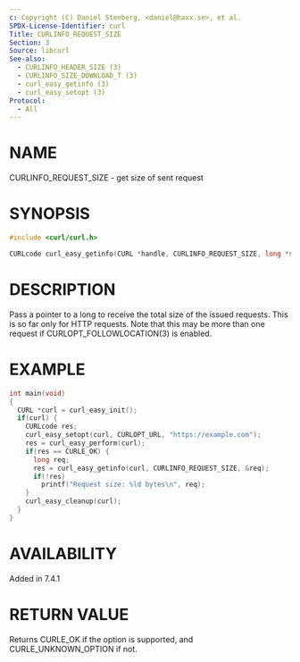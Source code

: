 ```yaml
---
c: Copyright (C) Daniel Stenberg, <daniel@haxx.se>, et al.
SPDX-License-Identifier: curl
Title: CURLINFO_REQUEST_SIZE
Section: 3
Source: libcurl
See-also:
  - CURLINFO_HEADER_SIZE (3)
  - CURLINFO_SIZE_DOWNLOAD_T (3)
  - curl_easy_getinfo (3)
  - curl_easy_setopt (3)
Protocol:
  - All
---
```


# NAME

CURLINFO_REQUEST_SIZE - get size of sent request

# SYNOPSIS

~~~c
#include <curl/curl.h>

CURLcode curl_easy_getinfo(CURL *handle, CURLINFO_REQUEST_SIZE, long *sizep);
~~~

# DESCRIPTION

Pass a pointer to a long to receive the total size of the issued
requests. This is so far only for HTTP requests. Note that this may be more
than one request if CURLOPT_FOLLOWLOCATION(3) is enabled.

# EXAMPLE

~~~c
int main(void)
{
  CURL *curl = curl_easy_init();
  if(curl) {
    CURLcode res;
    curl_easy_setopt(curl, CURLOPT_URL, "https://example.com");
    res = curl_easy_perform(curl);
    if(res == CURLE_OK) {
      long req;
      res = curl_easy_getinfo(curl, CURLINFO_REQUEST_SIZE, &req);
      if(!res)
        printf("Request size: %ld bytes\n", req);
    }
    curl_easy_cleanup(curl);
  }
}
~~~

# AVAILABILITY

Added in 7.4.1

# RETURN VALUE

Returns CURLE_OK if the option is supported, and CURLE_UNKNOWN_OPTION if not.
